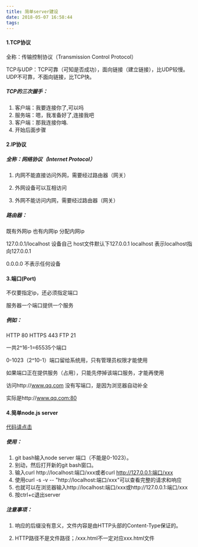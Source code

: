 ```yaml
---
title: 简单server建设
date: 2018-05-07 16:58:44
tags:
---
```

#### 1.TCP协议

全称：传输控制协议（Transmission Control Protocol）

TCP与UDP：TCP可靠（可知是否成功），面向链接（建立链接），比UDP较慢。UDP不可靠，不面向链接，比TCP快。

##### TCP的三次握手：
1. 客户端：我要连接你了,可以吗
2. 服务端：嗯，我准备好了,连接我吧
3. 客户端：那我连接你咯.
4. 开始后面步骤

#### 2.IP协议

##### 全称：网络协议（Internet Protocol）

1. 内网不能直接访问外网，需要经过路由器（网关）

2. 外网设备可以互相访问

3. 外网不能访问内网，需要经过路由器（网关）

##### 路由器：
既有外网ip 也有内网ip 分配内网ip

127.0.0.1/localhost  设备自己 host文件默认下127.0.0.1 localhost 表示localhost指向127.0.0.1

0.0.0.0 不表示任何设备

#### 3.端口(Port)

不仅要指定ip，还必须指定端口

服务器一个端口提供一个服务

##### 例如：
HTTP 80
HTTPS 443
FTP 21

一共2^16-1=65535个端口

0-1023（2^10-1）端口留给系统用，只有管理员权限才能使用

如果端口正在提供服务（占用），只能先停掉该端口服务，才能再使用

访问http://www.qq.com 没有写端口，是因为浏览器自动补全

实际是http://www.qq.com:80

#### 4.简单node.js server

[代码请点击](https://github.com/roxas332519096/nodejs_server/blob/master/server.js)

##### 使用：

1. git bash输入node server 端口（不能是0-1023）。
2. 别动，然后打开新的git bash窗口。
3. 输入curl http://localhost:端口/xxx或者curl http://127.0.0.1:端口/xxx
4. 使用curl -s -v -- "http://localhost:端口/xxx"可以查看完整的请求和响应
5. 也就可以在浏览器输入http://localhost:端口/xxx或http://127.0.0.1:端口/xxx
6. 按ctrl+c退出server

##### 注意事项：

1. 响应的后缀没有意义，文件内容是由HTTP头部的Content-Type保证的。

2. HTTP路径不是文件路径；/xxx.html不一定对应xxx.html文件